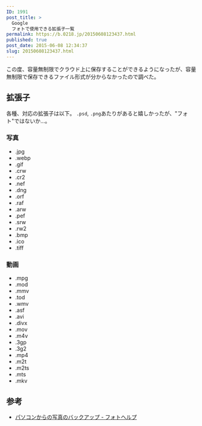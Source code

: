 ```yaml
---
ID: 1991
post_title: >
  Google
  フォトで使用できる拡張子一覧
permalink: https://b.0218.jp/20150608123437.html
published: true
post_date: 2015-06-08 12:34:37
slug: 20150608123437.html
---
```

この度、容量無制限でクラウド上に保存することができるようになったが、容量無制限で保存できるファイル形式が分からなかったので調べた。
<!--more-->
<h2>拡張子</h2>
各種、対応の拡張子は以下。
<code>.psd</code>, <code>.png</code>あたりがあると嬉しかったが、"フォト"ではないか…。
<h3>写真</h3>
<ul>
	<li>.jpg</li>
	<li>.webp</li>
	<li>.gif</li>
	<li>.crw</li>
	<li>.cr2</li>
	<li>.nef</li>
	<li>.dng</li>
	<li>.orf</li>
	<li>.raf</li>
	<li>.arw</li>
	<li>.pef</li>
	<li>.srw</li>
	<li>.rw2</li>
	<li>.bmp</li>
	<li>.ico</li>
	<li>.tiff</li>
</ul>
<h3>動画</h3>
<ul>
	<li>.mpg</li>
	<li>.mod</li>
	<li>.mmv</li>
	<li>.tod</li>
	<li>.wmv</li>
	<li>.asf</li>
	<li>.avi</li>
	<li>.divx</li>
	<li>.mov</li>
	<li>.m4v</li>
	<li>.3gp</li>
	<li>.3g2</li>
	<li>.mp4</li>
	<li>.m2t</li>
	<li>.m2ts</li>
	<li>.mts</li>
	<li>.mkv</li>
</ul>
<h2>参考</h2>
<ul>
<li><a href="https://support.google.com/photos/answer/6156099?hl=ja" target="_blank">パソコンからの写真のバックアップ - フォトヘルプ</a></li>
</ul>